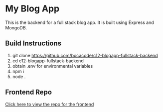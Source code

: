 # My Blog App

This is the backend for a full stack blog app.  It is built using Express and MongoDB.

## Build Instructions
1. git clone https://github.com/bocacode/c12-blogapp-fullstack-backend
2. cd c12-blogapp-fullstack-backend
3. obtain .env for environmental variables
4. npm i
5. node .

## Frontend Repo
[Click here to view the repo for the frontend](https://github.com/bocacode/c12-blogapp-fullstack-frontend)